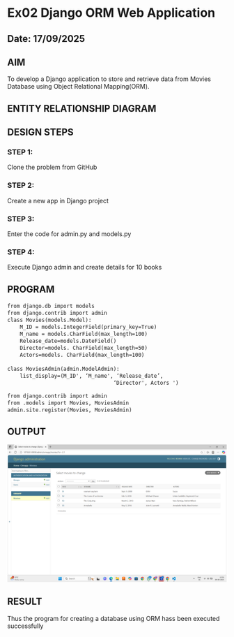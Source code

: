 # Ex02 Django ORM Web Application
## Date: 17/09/2025

## AIM
To develop a Django application to store and retrieve data from Movies Database using Object Relational Mapping(ORM).

## ENTITY RELATIONSHIP DIAGRAM



## DESIGN STEPS

### STEP 1:
Clone the problem from GitHub

### STEP 2:
Create a new app in Django project

### STEP 3:
Enter the code for admin.py and models.py

### STEP 4:
Execute Django admin and create details for 10 books

## PROGRAM
```
from django.db import models
from django.contrib import admin
class Movies(models.Model):
    M_ID = models.IntegerField(primary_key=True)
    M_name = models.CharField(max_length=100)
    Release_date=models.DateField()
    Director=models. CharField(max_length=50)
    Actors=models. CharField(max_length=100)
 
class MoviesAdmin(admin.ModelAdmin):
    list_display=(M_ID', ‘M_name', ‘Release_date’, 
                                  ‘Director', Actors ')

```
```
from django.contrib import admin
from .models import Movies, MoviesAdmin
admin.site.register(Movies, MoviesAdmin)
```
## OUTPUT

![alt text](<Screenshot (1)-1.png>)



## RESULT
Thus the program for creating a database using ORM hass been executed successfully
